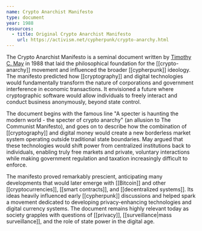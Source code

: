 ```yaml
---
name: Crypto Anarchist Manifesto
type: document
year: 1988
resources:
  - title: Original Crypto Anarchist Manifesto
    url: https://activism.net/cypherpunk/crypto-anarchy.html
---
```


The Crypto Anarchist Manifesto is a seminal document written by [Timothy C. May](/p/timothy-c-may) in 1988 that laid the philosophical foundation for the [[crypto-anarchy]] movement and influenced the broader [[cypherpunk]] ideology. The manifesto predicted how [[cryptography]] and digital technologies would fundamentally transform the nature of corporations and government interference in economic transactions. It envisioned a future where cryptographic software would allow individuals to freely interact and conduct business anonymously, beyond state control.

The document begins with the famous line "A specter is haunting the modern world - the specter of crypto anarchy" (an allusion to The Communist Manifesto), and goes on to describe how the combination of [[cryptography]] and digital money would create a new borderless market system operating outside traditional state boundaries. May argued that these technologies would shift power from centralized institutions back to individuals, enabling truly free markets and private, voluntary interactions while making government regulation and taxation increasingly difficult to enforce.

The manifesto proved remarkably prescient, anticipating many developments that would later emerge with [[Bitcoin]] and other [[cryptocurrencies]], [[smart contracts]], and [[decentralized systems]]. Its ideas heavily influenced early [[cypherpunk]] discussions and helped spark a movement dedicated to developing privacy-enhancing technologies and digital currency systems. The document remains highly relevant today as society grapples with questions of [[privacy]], [[surveillance|mass surveillance]], and the role of state power in the digital age.
